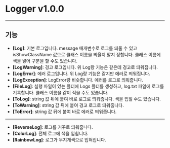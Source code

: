 # **Logger v1.0.0**

--------------------------------------------------------------------
## **기능**
- **[Log]**: 기본 로그입니다. message 매개변수로 로그를 띄울 수 있고 isShowClassName 값으로 클래스 이름을 띄울지 말지 정합니다. 클래스 이름에 색을 넣어 구분을 할 수도 있습니다.
- **[LogWarning]**: 경고 로그입니다. 위 Log랑 기능은 같은데 경고로 띄워집니다.
- **[LogError]**: 에러 로그입니다. 위 Log랑 기능은 같지만 에러로 띄워집니다.
- **[LogException]**: LogError랑 비슷합니다. 에러를 로그로 띄워줍니다.
- **[FileLog]**: 실행 파일이 있는 폴더에 Logs 폴더를 생성하고, log.txt 파일에 로그를 기록합니다. 클래스 이름을 같이 적을 수도 있습니다.
- **[ToLog]**: string 값 뒤에 붙여 바로 로그로 띄워줍니다. 색을 입힐 수도 있습니다.
- **[ToWarning]**: string 값 뒤에 붙여 경고 로그로 띄워줍니다.
- **[ToError]**: string 값 뒤에 붙여 바로 에러로 띄워줍니다.

--------------------------------------------------------------------

- **[ReverseLog]**: 로그를 거꾸로 띄워줍니다.
- **[ColorLog]**: 전체 로그에 색을 입힙니다.
- **[RainbowLog]**: 로그가 무지개색으로 입혀집니다.
